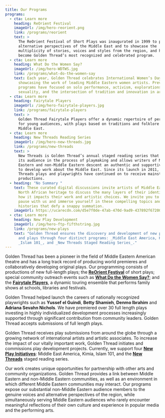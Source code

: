 ```yaml
---
title: Our Programs
programs:
  - cta: Learn more
    heading: ReOrient Festival
    imageUrl: /img/hero-reorient.png
    link: /programs/reorient
    text: >
      The ReOrient Festival of Short Plays was inaugurated in 1999 to present
      alternative perspectives of the Middle East and to showcase the
      multiplicity of stories, voices and styles from the region, and has since
      become Golden Thread’s most recognized and celebrated program. 
  - cta: Learn more
    heading: What Do the Women Say?
    imageUrl: /img/hero-WDTWS.jpg
    link: /programs/what-do-the-women-say
    text: Each year, Golden Thread celebrates International Women’s Day by
      showcasing the work of leading Middle Eastern women artists. Previous
      programs have focused on solo performance, activism, explorations of
      sexuality, and the intersection of tradition and innovation in art forms.
  - cta: Learn more
    heading: Fairytale Players
    imageUrl: /img/hero-fairytale-players.jpg
    link: /programs/fairytale-players
    text: >
      Golden Thread Fairytale Players offer a dynamic repertoire of performances
      for young audiences, with plays based on traditions and folklore from the
      Middle East.
  - cta: Learn more
    heading: New Threads Reading Series
    imageUrl: /img/hero-new-threads.jpg
    link: /programs/new-threads
    text: >
      New Threads is Golden Thread’s annual staged reading series that engages
      its audience in the process of playmaking and allows writers of Middle
      Eastern and non-Middle Eastern descent an authentic and supportive space
      to develop work about the Middle East. Since its launch in 2011, many New
      Threads plays and playwrights have continued on to receive mainstage
      productions.
  - heading: "No Summary "
    text: These curated digital discussions invite artists of Middle Eastern and
      North African heritage to discuss the many layers of their identity and
      how it impacts their work and artistic choices. We invite you to take
      pause with us and immerse yourself in these compelling topics and
      histories that defy a snappy summation.
    imageUrl: https://ucarecdn.com/d5e7f0de-47ab-470d-9ad9-437892f67200/
  - cta: Learn more
    heading: New Play Development
    imageUrl: /img/hero-ftp-fifthstring.jpg
    link: /programs/new-plays
    text: "Golden Thread ensures the discovery and development of new playwrights
      and plays through four distinct programs: _Middle East America, Kimia_,
      _Islam 101_, and _New Threads Staged Reading Series_."
---
```

Golden Thread has been a pioneer in the field of Middle Eastern American theatre and has a long track record of producing world premieres and collaboratively developing original plays. Our programming consists of productions of new full-length plays; the **[ReOrient Festival](https://golden-thread.netlify.com/programs/reorient/)** of short plays; special community outreach events such as **[What Do the Women Say?](https://golden-thread.netlify.com/programs/what-do-the-women-say/)**; and the **[Fairytale Players](/programs/fairytale-players)**, a dynamic touring ensemble that performs family shows at schools, libraries and festivals.

Golden Thread helped launch the careers of nationally recognized playwrights such as **Yussef el Guindi**, **Betty Shamieh**, **Denmo Ibrahim** and **Adriana Sevahn Nichols**. We have premiered over 30 full length plays investing in highly individualized development processes increasingly supported through significant contribution from community leaders. Golden Thread accepts submissions of full length plays.

Golden Thread receives play submissions from around the globe through a growing network of international artists and artistic associates. To increase the impact of our vitally important work, Golden Thread initiates and commissions play development projects. Currently, we support four **[New Play Initiatives](/programs/new-plays)**: Middle East America, Kimia, Islam 101, and the **[New Threads](https://golden-thread.netlify.com/programs/new-threads/)** staged reading series.

Our work creates unique opportunities for partnership with other arts and community organizations. Golden Thread provides a link between Middle Eastern and non-Middle Eastern communities, as well as an environment in which different Middle Eastern communities may interact. Our programs expose our substantial non-Middle Eastern audience members to the genuine voices and alternative perspectives of the region, while simultaneously serving Middle Eastern audiences who rarely encounter meaningful reflections of their own culture and experience in popular media and the performing arts.